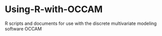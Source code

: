 # Using-R-with-OCCAM
R scripts and documents for use with the discrete multivariate modeling software OCCAM
